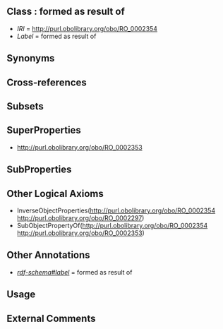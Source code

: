 
## Class : formed as result of

 * *IRI* = http://purl.obolibrary.org/obo/RO_0002354
 * *Label* = formed as result of

## Synonyms


## Cross-references


## Subsets


## SuperProperties

 * <http://purl.obolibrary.org/obo/RO_0002353>

## SubProperties


## Other Logical Axioms

 * InverseObjectProperties(<http://purl.obolibrary.org/obo/RO_0002354> <http://purl.obolibrary.org/obo/RO_0002297>)
 * SubObjectPropertyOf(<http://purl.obolibrary.org/obo/RO_0002354> <http://purl.obolibrary.org/obo/RO_0002353>)

## Other Annotations

 * *[rdf-schema#label](../../el/rdf-schema#label.md)* = formed as result of

## Usage


## External Comments


